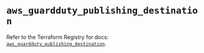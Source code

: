 # `aws_guardduty_publishing_destination`

Refer to the Terraform Registry for docs: [`aws_guardduty_publishing_destination`](https://registry.terraform.io/providers/hashicorp/aws/5.100.0/docs/resources/guardduty_publishing_destination).
